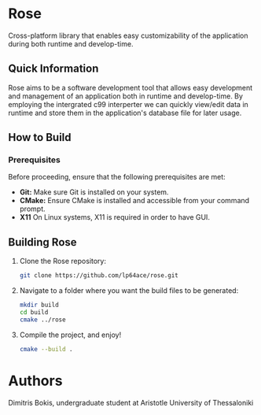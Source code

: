 # Rose

Cross-platform library that enables easy customizability of the application during both runtime and develop-time.

## Quick Information

Rose aims to be a software development tool that allows easy development and management of an application both in runtime and develop-time. 
By employing the intergrated c99 interperter we can quickly view/edit data in runtime and store them in the application's database file for later usage.

## How to Build

### Prerequisites

Before proceeding, ensure that the following prerequisites are met:

- **Git:** Make sure Git is installed on your system.
- **CMake:** Ensure CMake is installed and accessible from your command prompt.
- **Χ11** On Linux systems, X11 is required in order to have GUI.

## Building Rose

1. Clone the Rose repository:

	```bash
	git clone https://github.com/lp64ace/rose.git
	```

2. Navigate to a folder where you want the build files to be generated:

	```bash
	mkdir build
	cd build
	cmake ../rose
	```
3. Compile the project, and enjoy!

	```bash
	cmake --build .
	```

# Authors

Dimitris Bokis,
undergraduate student at Aristotle University of Thessaloniki
